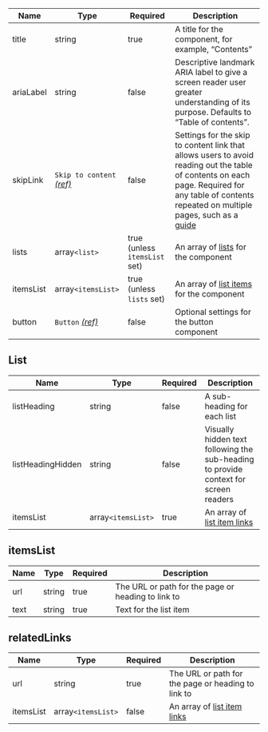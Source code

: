 | Name      | Type                                                     | Required                      | Description                                                                                                                                                                                                        |
| --------- | -------------------------------------------------------- | ----------------------------- | ------------------------------------------------------------------------------------------------------------------------------------------------------------------------------------------------------------------ |
| title     | string                                                   | true                          | A title for the component, for example, “Contents”                                                                                                                                                                 |
| ariaLabel | string                                                   | false                         | Descriptive landmark ARIA label to give a screen reader user greater understanding of its purpose. Defaults to “Table of contents”.                                                                                |
| skipLink  | `Skip to content` [_(ref)_](/components/skip-to-content) | false                         | Settings for the skip to content link that allows users to avoid reading out the table of contents on each page. Required for any table of contents repeated on multiple pages, such as a [guide](/patterns/guide) |
| lists     | array`<list>`                                            | true (unless `itemsList` set) | An array of [lists](#lists) for the component                                                                                                                                                                      |
| itemsList | array`<itemsList>`                                       | true (unless `lists` set)     | An array of [list items](#itemslist) for the component                                                                                                                                                             |
| button    | `Button` [_(ref)_](/components/button)                   | false                         | Optional settings for the button component                                                                                                                                                                         |

## List

| Name              | Type               | Required | Description                                                                          |
| ----------------- | ------------------ | -------- | ------------------------------------------------------------------------------------ |
| listHeading       | string             | false    | A sub-heading for each list                                                          |
| listHeadingHidden | string             | false    | Visually hidden text following the sub-heading to provide context for screen readers |
| itemsList         | array`<itemsList>` | true     | An array of [list item links](#itemslist)                                            |

## itemsList

| Name | Type   | Required | Description                                        |
| ---- | ------ | -------- | -------------------------------------------------- |
| url  | string | true     | The URL or path for the page or heading to link to |
| text | string | true     | Text for the list item                             |

## relatedLinks

| Name      | Type               | Required | Description                                        |
| --------- | ------------------ | -------- | -------------------------------------------------- |
| url       | string             | true     | The URL or path for the page or heading to link to |
| itemsList | array`<itemsList>` | false    | An array of [list item links](#itemslist)          |
